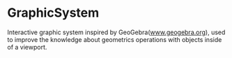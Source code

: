 # GraphicSystem
Interactive graphic system inspired by GeoGebra(www.geogebra.org), used to improve the knowledge about geometrics operations with objects inside of a viewport.
